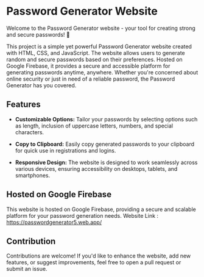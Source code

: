# Password Generator Website

Welcome to the Password Generator website - your tool for creating strong and secure passwords! 🔐

This project is a simple yet powerful Password Generator website created with HTML, CSS, and JavaScript. The website allows users to generate random and secure passwords based on their preferences. Hosted on Google Firebase, it provides a secure and accessible platform for generating passwords anytime, anywhere. Whether you're concerned about online security or just in need of a reliable password, the Password Generator has you covered.

## Features

- **Customizable Options:** Tailor your passwords by selecting options such as length, inclusion of uppercase letters, numbers, and special characters.

- **Copy to Clipboard:** Easily copy generated passwords to your clipboard for quick use in registrations and logins.

- **Responsive Design:** The website is designed to work seamlessly across various devices, ensuring accessibility on desktops, tablets, and smartphones.

## Hosted on Google Firebase

This website is hosted on Google Firebase, providing a secure and scalable platform for your password generation needs.
Website Link : https://passwordgenerator5.web.app/

## Contribution

Contributions are welcome! If you'd like to enhance the website, add new features, or suggest improvements, feel free to open a pull request or submit an issue.
